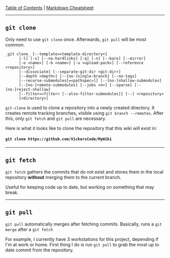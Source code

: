 [Table of Contents](../README.md) | [Markdown Cheatsheet](/Markdown%20Cheatsheet.md)
___
## `git clone`

Only need to use `git clone` once. Afterwards, `git pull` will be most common.

```
_git clone_ [--template=<template-directory>]
	  [-l] [-s] [--no-hardlinks] [-q] [-n] [--bare] [--mirror]
	  [-o <name>] [-b <name>] [-u <upload-pack>] [--reference <repository>]
	  [--dissociate] [--separate-git-dir <git-dir>]
	  [--depth <depth>] [--[no-]single-branch] [--no-tags]
	  [--recurse-submodules[=<pathspec>]] [--[no-]shallow-submodules]
	  [--[no-]remote-submodules] [--jobs <n>] [--sparse] [--[no-]reject-shallow]
	  [--filter=<filter> [--also-filter-submodules]] [--] <repository>
	  [<directory>]
```

`git-clone` is used to clone a repository into a newly created directory. It creates remote tracking branches, visible using `git branch --remotes`. After this, only `git fetch` and `git pull` are necessary.

Here is what it looks like to clone the repository that this wiki will exist in:

#### `git clone https://github.com/VickersCode/MyWiki`

___

## `git fetch`

`git fetch` gathers the commits that do not exist and stores them in the local repository **without** merging them to the current branch. 

Useful for keeping code up to date, but working on something that may break.


___


## `git pull`

`git pull` automatically merges after fetching commits. Basically, runs a `git merge` after a `git fetch`

For example, I currently have 3 workstations for this project, depending if I'm at work or home. First thing I do is run `git pull` to grab the most up to date commit from the repository. 
